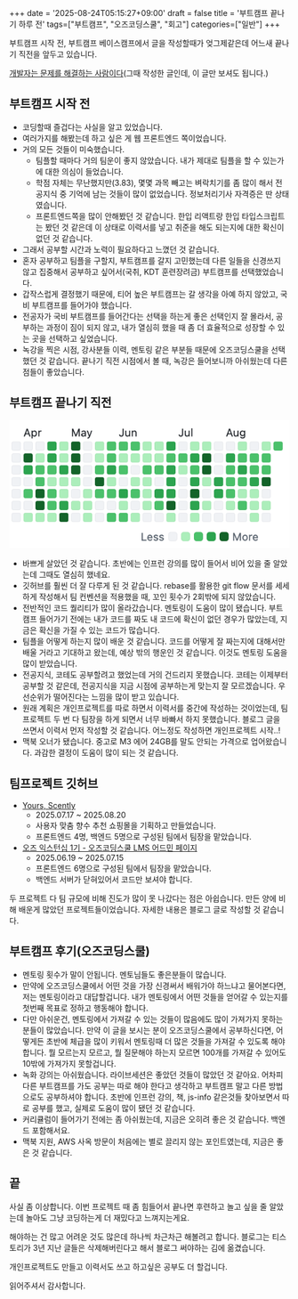 +++
date = '2025-08-24T05:15:27+09:00'
draft = false
title = '부트캠프 끝나기 하루 전'
tags=["부트캠프", "오즈코딩스쿨", "회고"]
categories=["일반"]
+++

부트캠프 시작 전, 부트캠프 베이스캠프에서 글을 작성할때가 엊그제같은데 어느새 끝나기 직전을 앞두고 있습니다.

[개발자는 문제를 해결하는 사람이다](https://tisof.tistory.com/6)(그때 작성한 글인데, 이 글만 보셔도 됩니다.)

## 부트캠프 시작 전

- 코딩할때 즐겁다는 사실을 알고 있었습니다.
- 여러가지를 해봤는데 하고 싶은 게 웹 프론트엔드 쪽이었습니다.
- 거의 모든 것들이 미숙했습니다.
  - 팀플할 때마다 거의 팀운이 좋지 않았습니다. 내가 제대로 팀플을 할 수 있는가에 대한 의심이 들었습니다.
  - 학점 자체는 무난했지만(3.83), 몇몇 과목 빼고는 벼락치기를 좀 많이 해서 전공지식 중 기억에 남는 것들이 많이 없었습니다. 정보처리기사 자격증은 딴 상태였습니다.
  - 프론트엔드쪽을 많이 안해봤던 것 같습니다. 한입 리액트랑 한입 타입스크립트는 봤던 것 같은데 이 상태로 이력서를 넣고 취준을 해도 되는지에 대한 확신이 없던 것 같습니다.
- 그래서 공부할 시간과 노력이 필요하다고 느꼈던 것 같습니다.
- 혼자 공부하고 팀플을 구할지, 부트캠프를 갈지 고민했는데 다른 일들을 신경쓰지 않고 집중해서 공부하고 싶어서(국취, KDT 훈련장려금) 부트캠프를 선택했었습니다.
- 갑작스럽게 결정했기 때문에, 티어 높은 부트캠프는 갈 생각을 아예 하지 않았고, 국비 부트캠프를 들어가야 했습니다.
- 전공자가 국비 부트캠프를 들어간다는 선택을 하는게 좋은 선택인지 잘 몰라서, 공부하는 과정이 짐이 되지 않고, 내가 열심히 했을 때 좀 더 효율적으로 성장할 수 있는 곳을 선택하고 싶었습니다.
- 녹강을 찍은 시점, 강사분들 이력, 멘토링 같은 부분들 때문에 오즈코딩스쿨을 선택했던 것 같습니다. 끝나기 직전 시점에서 볼 때, 녹강은 들어보니까 아쉬웠는데 다른 점들이 좋았습니다.

## 부트캠프 끝나기 직전

![깃허브 잔디 이미지](images/잔디.png)

- 바쁘게 살았던 것 같습니다. 초반에는 인프런 강의를 많이 들어서 비어 있을 줄 알았는데 그때도 열심히 했네요.
- 깃허브를 훨씬 더 잘 다루게 된 것 같습니다. rebase를 활용한 git flow 문서를 세세하게 작성해서 팀 컨벤션을 적용했을 때, 꼬인 횟수가 2회밖에 되지 않았습니다.
- 전반적인 코드 퀄리티가 많이 올라갔습니다. 멘토링이 도움이 많이 됐습니다. 부트캠프 들어가기 전에는 내가 코드를 짜도 내 코드에 확신이 없던 경우가 많았는데, 지금은 확신을 가질 수 있는 코드가 많습니다.
- 팀플을 어떻게 하는지 많이 배운 것 같습니다. 코드를 어떻게 잘 짜는지에 대해서만 배울 거라고 기대하고 왔는데, 예상 밖의 행운인 것 같습니다. 이것도 멘토링 도움을 많이 받았습니다.
- 전공지식, 코테도 공부할려고 했었는데 거의 건드리지 못했습니다. 코테는 이제부터 공부할 것 같은데, 전공지식을 지금 시점에 공부하는게 맞는지 잘 모르겠습니다. 우선순위가 떨어진다는 느낌을 많이 받고 있습니다.
- 원래 계획은 개인프로젝트를 따로 하면서 이력서를 중간에 작성하는 것이었는데, 팀프로젝트 두 번 다 팀장을 하게 되면서 너무 바빠서 하지 못했습니다. 블로그 글을 쓰면서 이력서 먼저 작성할 것 같습니다. 어느정도 작성하면 개인프로젝트 시작..!
- 맥북 오너가 됐습니다. 중고로 M3 에어 24GB를 말도 안되는 가격으로 업어왔습니다. 과감한 결정이 도움이 많이 되는 것 같습니다.

## 팀프로젝트 깃허브

- [Yours, Scently](https://github.com/oz-main-10-team1/yours-scently-fe)
  - 2025.07.17 ~ 2025.08.20
  - 사용자 맞춤 향수 추천 쇼핑몰을 기획하고 만들었습니다.
  - 프론트엔드 4명, 백엔드 5명으로 구성된 팀에서 팀장을 맡았습니다.
- [오즈 익스턴십 1기 - 오즈코딩스쿨 LMS 어드민 페이지](https://github.com/OZ-Coding-School/oz_externship_fe_01_team4)
  - 2025.06.19 ~ 2025.07.15
  - 프론트엔드 6명으로 구성된 팀에서 팀장을 맡았습니다.
  - 백엔드 서버가 닫혀있어서 코드만 보셔야 합니다.

두 프로젝트 다 팀 규모에 비해 진도가 많이 못 나갔다는 점은 아쉽습니다. 만든 양에 비해 배운게 많았던 프로젝트들이었습니다. 자세한 내용은 블로그 글로 작성할 것 같습니다.

## 부트캠프 후기(오즈코딩스쿨)

- 멘토링 횟수가 말이 안됩니다. 멘토님들도 좋은분들이 많습니다.
- 만약에 오즈코딩스쿨에서 어떤 것을 가장 신경써서 배워가야 하느냐고 물어본다면, 저는 멘토링이라고 대답할겁니다. 내가 멘토링에서 어떤 것들을 얻어갈 수 있는지를 첫번째 목표로 정하고 행동해야 합니다.
- 다만 아쉬운건, 멘토링에서 가져갈 수 있는 것들이 많음에도 많이 가져가지 못하는 분들이 많았습니다. 만약 이 글을 보시는 분이 오즈코딩스쿨에서 공부하신다면, 어떻게든 초반에 체급을 많이 키워서 멘토링때 더 많은 것들을 가져갈 수 있도록 해야 합니다. 뭘 모르는지 모르고, 뭘 질문해야 하는지 모르면 100개를 가져갈 수 있어도 10밖에 가져가지 못할겁니다.
- 녹화 강의는 아쉬웠습니다. 라이브세션은 좋았던 것들이 많았던 것 같아요. 어차피 다른 부트캠프를 가도 공부는 따로 해야 한다고 생각하고 부트캠프 말고 다른 방법으로도 공부하셔야 합니다. 초반에 인프런 강의, 책, js-info 같은것들 찾아보면서 따로 공부를 했고, 실제로 도움이 많이 됐던 것 같습니다.
- 커리큘럼이 들어가기 전에는 좀 아쉬웠는데, 지금은 오히려 좋은 것 같습니다. 백엔드 포함해서요.
- 맥북 지원, AWS 사옥 방문이 처음에는 별로 끌리지 않는 포인트였는데, 지금은 좋은 것 같습니다.

## 끝

사실 좀 이상합니다. 이번 프로젝트 때 좀 힘들어서 끝나면 후련하고 놀고 싶을 줄 알았는데 놀아도 그냥 코딩하는게 더 재밌다고 느껴지는게요.

해야하는 건 많고 어려운 것도 많은데 하나씩 차근차근 해볼려고 합니다. 블로그는 티스토리가 3년 지난 글들은 삭제해버린다고 해서 블로그 써야하는 김에 옮겼습니다.

개인프로젝트도 만들고 이력서도 쓰고 하고싶은 공부도 더 할겁니다.

읽어주셔서 감사합니다.
